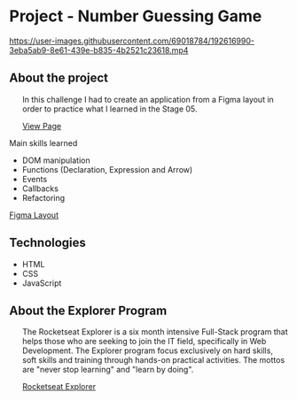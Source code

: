<h1>Project - Number Guessing Game</h1>

https://user-images.githubusercontent.com/69018784/192616990-3eba5ab9-8e61-439e-b835-4b2521c23618.mp4

<h2 id="about">About the project</h2>

<ul>
  <p>In this challenge I had to create an application from a Figma layout in order to practice what I learned in the Stage 05.</p>
  <a href="https://mendhox.github.io/Guessing-Game-Project/" target="_blank">View Page</a>
</ul>
<p>Main skills learned</p>
<ul>
  <li>DOM manipulation</li>
  <li>Functions (Declaration, Expression and Arrow)</li>
  <li>Events</li>
  <li>Callbacks</li>
  <li>Refactoring</li>  
</ul>

<a href="https://www.figma.com/file/68Ryeieveb6Px10bCh2D9Z/Explorer---Stage-05---Guessing-Game" target="_blank">Figma Layout</a>

<h2 id="tech">Technologies</h2>

<ul>
  <li>HTML</li>
  <li>CSS</li>
  <li>JavaScript</li>
</ul>

<h2 id="explorer-program">About the Explorer Program</h2>
<ul>
  <p>The Rocketseat Explorer is a six month intensive Full-Stack program that helps those who are seeking to join the IT field, specifically in Web Development. The Explorer program focus exclusively on hard skills, soft skills and training through hands-on practical activities. The mottos are "never stop learning" and "learn by doing".</p>  
  <a href="https://www.rocketseat.com.br/explorer" target="_blank">Rocketseat Explorer 
</ul>

